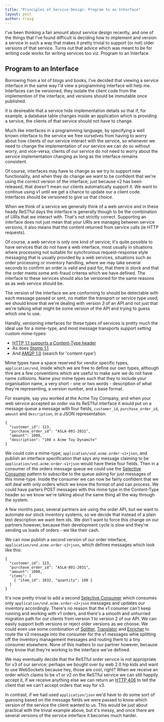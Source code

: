 ```yaml
---
title: "Principles of Service Design: Program to an Interface"
layout: post
author: Craig
---
```


I've been thinking a fair amount about service design recently, and one of the
things that I've found difficult is deciding how to implement and version a
service in such a way that makes it pretty trivial to support (or not) older
versions of that service. Turns out that advice which was meant to be for
writing code works for writing services too viz. Program to an Interface.

## Program to an Interface

Borrowing from a lot of blogs and books, I've decided that viewing a service
interface in the same way I'd view a programming interface will help me.
Interfaces can be versioned, they isolate the client code from the
implemention of the interface, and versions should be immutable once
published.

It is desireable that a service hide implementation details so that if, for
example, a database table changes inside an application which is providing a
service, the clients of that service should not have to change.

Much like interfaces in a programming language, by specifying a well known
interface to the service we free ourselves from having to worry about how
clients of our service interact with the service, so whenever we need to
change the implementation of our service we can do so without worry, and
vice-versa; clients of our service do not need to worry about the service
implementation changing as long as the interface remains consistent.

Of course, interfaces may have to change as we try to support new
functionality, and when they do change we want to be confident that we're
using the correct version of the interface; just because v2 has been
released, that doesn't mean our clients automatically support it. We want to
continue using v1 until we get a chance to update our a client code.
Interfaces should be versioned to give us that choice.

When we think of a service we generally think of a web service and in these
heady ReSTful days the interface is generally though to be the combination of
URIs that we interact with. That's not strictly correct. Supporting an
interface does not just mean that your URIs are manageg between service
versions, it also means that the content returned from service calls (ie
HTTP requests).

Of course, a web service is only one kind of service; it's quite possible to
have services that do not have a web interface, most usually in situations
where processing not suitable for synchronous request-response style messaging
that is usually provided by a web services, situations such as order
processing or inventory handling, where we may take several seconds to confirm
an order is valid and paid for, that there is stock and that the order meets
some anti-fraud criterea which we have defined. The interface to these
services should also be versioned for the same reasons as as web service
should be.

The version of the interface we are conforming to should be detectable with
each message passed or sent, no matter the transport or service type used; we
should know that we're dealing with version *3* of an API and not just that
we're talking what might be some version of the API and trying to guess which
one to use.

Handily, versioning interfaces for these types of services is pretty much the
ideal use for a mime-type, and most message transports support setting custom
mime-types:

* [HTTP 1.1 supports a Content-Type header][0]
* As does [Stomp 1.1][1]
* And [AMQP 1.0][2] (search for 'content-type')

Mime types have a space reserved for vendor specific types, `application/vnd`,
inside which we are free to define our own types, although thre are a few
conventions which are useful to make sure we do not have name collisions.
Name your mime types such that they to include your organisation name, a very
short - one or two words - description of what they're representing, a version
number, and a base format.

For example, say you worked at the Acme Toy Company, and when your web service
accepted an order via its ReSTful interface it would put on a message queue a
message with four fields, `customer_id`, `purchase_order_id`, `amount` and
`description`, in a JSON representation:

    {
      "customer_id": 123,
      "purchase_order_id": "ASLA-001-2031",
      "amount": 1000,
      "description": "100 x Acme Toy Dynamite"
    }

We could coin a mime-type, `application/vnd.acme.order-v1+json`, and publish
an interface specification that says any message claiming to be
`application/vnd.acme.order-v1+json` would have these four fields. Then in a
consumer of the orders message queue we could use the [Selective Consumer][3]
pattern to subscribe to the queue asking for just messages of this mime-type.
Inside the consumer we can now be fairly confident that we will deal with only
orders which we know the format of and can process. We could have parters POST
messages with this mime type in the Content-Type header so we know we're
talking about the same thing all the way through the system.

A few months pass, several partners are using the order API, but we want to
automate our stock inventory systems, so we decide that instead of a plain
text description we want item ids. We don't want to force this change on our
partners however, because their development cycle is slow and they're sending
us loads of orders - we like their cash.

We can now publish a second version of our order interface,
`application/vnd.acme.order-v2+json`, which defines messages which look like
this:

    {
      "customer_id": 123,
      "purchase_order_id": "ASLA-001-2031",
      "amount": 1000,
      "items": [
        { "item_id": 1032, "quantity": 100 }
      ]
    }

It's now pretty trivial to add a second [Selective Consumer][3] which consumes
only `application/vnd.acme.order-v2+json` messages and updates our inventory
accordingly. There's no reason that the v1 conumer can't keep running and
working with v1 orders, and there's a smooth and unhurried migration path for
our clients from version 1 to version 2 of our API. We can easily support both
versions or reject older versions as we choose. We could even use some
combination of [Splitter][4], [Translator][5] and [Enricher][6] to route the
v2 message into the consumer for the v1 messages whie splitting off the
inventory management messages and routing them to a tiny consumer elsewhere.
None of this matters to our partner however, because they know that they're
working to the interface we've defined.

We may eventually decide that the ReSTful order service is not appropriate for
v3 of our service; perhaps we bought over by web 2.0 hip kids and want to use
WebSockets because hey, those are cool, right? When we receive an order which
claims to be v1 or v2 on the ReSTful service we can still happily accept it,
if we receive anything else we can return an [HTTP 406][7] to tell the client
that we can't accept orders that way for v3.

In contrast, if we had used `application/json` we'd have to do some sort of
guessing based on the message fields we were passed to know which version of
the service the client wanted to us. This would be just about practical with
the trivial example above, but it's messy, and once there are several versions
of the service interface it becomes much harder.

[0]: http://www.w3.org/Protocols/rfc2616/rfc2616-sec14.html#sec14.17
[1]: http://stomp.github.com/stomp-specification-1.1.html#Header_content-type
[2]: http://www.amqp.org/confluence/download/attachments/720900/amqp.pdf?version=1&modificationDate=1318011006000
[3]: http://eaipatterns.com/MessageSelector.html
[4]: http://eaipatterns.com/Sequencer.html
[5]: http://eaipatterns.com/MessageTranslator.html
[6]: http://eaipatterns.com/DataEnricher.html
[7]: http://www.w3.org/Protocols/rfc2616/rfc2616-sec10.html#sec10.4.7
